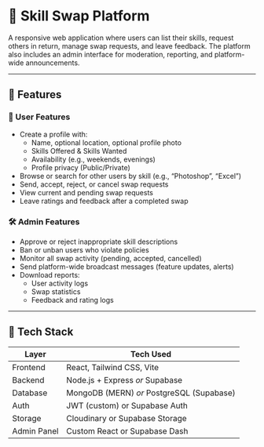 # 🔄 Skill Swap Platform

A responsive web application where users can list their skills, request others in return, manage swap requests, and leave feedback. The platform also includes an admin interface for moderation, reporting, and platform-wide announcements.

---

## 🚀 Features

### 👤 User Features
- Create a profile with:
  - Name, optional location, optional profile photo
  - Skills Offered & Skills Wanted
  - Availability (e.g., weekends, evenings)
  - Profile privacy (Public/Private)
- Browse or search for other users by skill (e.g., “Photoshop”, “Excel”)
- Send, accept, reject, or cancel swap requests
- View current and pending swap requests
- Leave ratings and feedback after a completed swap

### 🛠 Admin Features
- Approve or reject inappropriate skill descriptions
- Ban or unban users who violate policies
- Monitor all swap activity (pending, accepted, cancelled)
- Send platform-wide broadcast messages (feature updates, alerts)
- Download reports:
  - User activity logs
  - Swap statistics
  - Feedback and rating logs

---

## 🧱 Tech Stack

| Layer       | Tech Used                     |
|-------------|-------------------------------|
| Frontend    | React, Tailwind CSS, Vite     |
| Backend     | Node.js + Express *or* Supabase |
| Database    | MongoDB (MERN) *or* PostgreSQL (Supabase) |
| Auth        | JWT (custom) or Supabase Auth |
| Storage     | Cloudinary or Supabase Storage |
| Admin Panel | Custom React or Supabase Dash |

